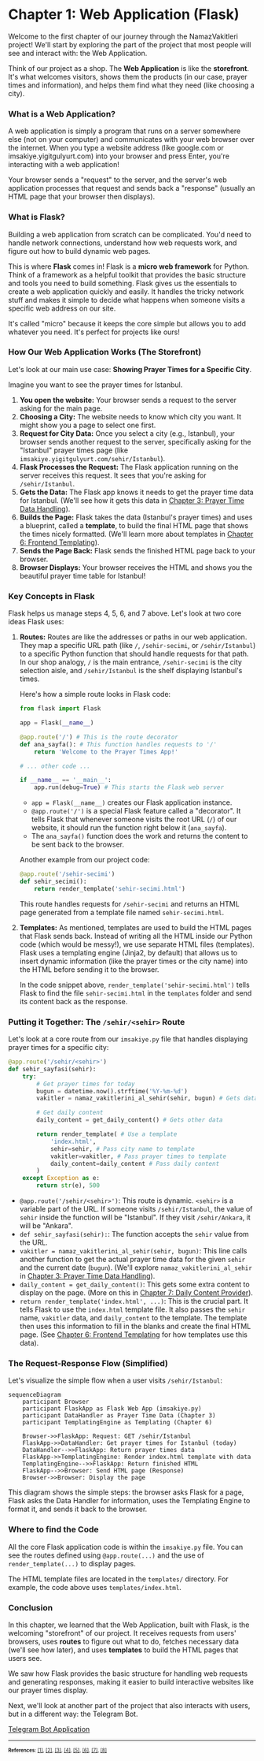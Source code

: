 # Chapter 1: Web Application (Flask)

Welcome to the first chapter of our journey through the NamazVakitleri project! We'll start by exploring the part of the project that most people will see and interact with: the Web Application.

Think of our project as a shop. The **Web Application** is like the **storefront**. It's what welcomes visitors, shows them the products (in our case, prayer times and information), and helps them find what they need (like choosing a city).

### What is a Web Application?

A web application is simply a program that runs on a server somewhere else (not on your computer) and communicates with your web browser over the internet. When you type a website address (like google.com or imsakiye.yigitgulyurt.com) into your browser and press Enter, you're interacting with a web application!

Your browser sends a "request" to the server, and the server's web application processes that request and sends back a "response" (usually an HTML page that your browser then displays).

### What is Flask?

Building a web application from scratch can be complicated. You'd need to handle network connections, understand how web requests work, and figure out how to build dynamic web pages.

This is where **Flask** comes in! Flask is a **micro web framework** for Python. Think of a framework as a helpful toolkit that provides the basic structure and tools you need to build something. Flask gives us the essentials to create a web application quickly and easily. It handles the tricky network stuff and makes it simple to decide what happens when someone visits a specific web address on our site.

It's called "micro" because it keeps the core simple but allows you to add whatever you need. It's perfect for projects like ours!

### How Our Web Application Works (The Storefront)

Let's look at our main use case: **Showing Prayer Times for a Specific City**.

Imagine you want to see the prayer times for Istanbul.

1.  **You open the website:** Your browser sends a request to the server asking for the main page.
2.  **Choosing a City:** The website needs to know which city you want. It might show you a page to select one first.
3.  **Request for City Data:** Once you select a city (e.g., Istanbul), your browser sends another request to the server, specifically asking for the "Istanbul" prayer times page (like `imsakiye.yigitgulyurt.com/sehir/Istanbul`).
4.  **Flask Processes the Request:** The Flask application running on the server receives this request. It sees that you're asking for `/sehir/Istanbul`.
5.  **Gets the Data:** The Flask app knows it needs to get the prayer time data for Istanbul. (We'll see how it gets this data in [Chapter 3: Prayer Time Data Handling](03_prayer_time_data_handling_.md)).
6.  **Builds the Page:** Flask takes the data (Istanbul's prayer times) and uses a blueprint, called a **template**, to build the final HTML page that shows the times nicely formatted. (We'll learn more about templates in [Chapter 6: Frontend Templating](06_frontend_templating_.md)).
7.  **Sends the Page Back:** Flask sends the finished HTML page back to your browser.
8.  **Browser Displays:** Your browser receives the HTML and shows you the beautiful prayer time table for Istanbul!

### Key Concepts in Flask

Flask helps us manage steps 4, 5, 6, and 7 above. Let's look at two core ideas Flask uses:

1.  **Routes:** Routes are like the addresses or paths in our web application. They map a specific URL path (like `/`, `/sehir-secimi`, or `/sehir/Istanbul`) to a specific Python function that should handle requests for that path. In our shop analogy, `/` is the main entrance, `/sehir-secimi` is the city selection aisle, and `/sehir/Istanbul` is the shelf displaying Istanbul's times.

    Here's how a simple route looks in Flask code:

    ```python
    from flask import Flask

    app = Flask(__name__)

    @app.route('/') # This is the route decorator
    def ana_sayfa(): # This function handles requests to '/'
        return 'Welcome to the Prayer Times App!'

    # ... other code ...

    if __name__ == '__main__':
        app.run(debug=True) # This starts the Flask web server
    ```

    *   `app = Flask(__name__)` creates our Flask application instance.
    *   `@app.route('/')` is a special Flask feature called a "decorator". It tells Flask that whenever someone visits the root URL (`/`) of our website, it should run the function right below it (`ana_sayfa`).
    *   The `ana_sayfa()` function does the work and returns the content to be sent back to the browser.

    Another example from our project code:

    ```python
    @app.route('/sehir-secimi')
    def sehir_secimi():
        return render_template('sehir-secimi.html')
    ```

    This route handles requests for `/sehir-secimi` and returns an HTML page generated from a template file named `sehir-secimi.html`.

2.  **Templates:** As mentioned, templates are used to build the HTML pages that Flask sends back. Instead of writing all the HTML inside our Python code (which would be messy!), we use separate HTML files (templates). Flask uses a templating engine (Jinja2, by default) that allows us to insert dynamic information (like the prayer times or the city name) into the HTML before sending it to the browser.

    In the code snippet above, `render_template('sehir-secimi.html')` tells Flask to find the file `sehir-secimi.html` in the `templates` folder and send its content back as the response.

### Putting it Together: The `/sehir/<sehir>` Route

Let's look at a core route from our `imsakiye.py` file that handles displaying prayer times for a specific city:

```python
@app.route('/sehir/<sehir>')
def sehir_sayfasi(sehir):
    try:
        # Get prayer times for today
        bugun = datetime.now().strftime('%Y-%m-%d')
        vakitler = namaz_vakitlerini_al_sehir(sehir, bugun) # Gets data

        # Get daily content
        daily_content = get_daily_content() # Gets other data

        return render_template( # Use a template
            'index.html',
            sehir=sehir, # Pass city name to template
            vakitler=vakitler, # Pass prayer times to template
            daily_content=daily_content # Pass daily content
        )
    except Exception as e:
        return str(e), 500
```

*   `@app.route('/sehir/<sehir>')`: This route is dynamic. `<sehir>` is a variable part of the URL. If someone visits `/sehir/Istanbul`, the value of `sehir` inside the function will be "Istanbul". If they visit `/sehir/Ankara`, it will be "Ankara".
*   `def sehir_sayfasi(sehir):`: The function accepts the `sehir` value from the URL.
*   `vakitler = namaz_vakitlerini_al_sehir(sehir, bugun)`: This line calls another function to get the actual prayer time data for the given `sehir` and the current date (`bugun`). (We'll explore `namaz_vakitlerini_al_sehir` in [Chapter 3: Prayer Time Data Handling](03_prayer_time_data_handling_.md)).
*   `daily_content = get_daily_content()`: This gets some extra content to display on the page. (More on this in [Chapter 7: Daily Content Provider](07_daily_content_provider_.md)).
*   `return render_template('index.html', ...)`: This is the crucial part. It tells Flask to use the `index.html` template file. It also passes the `sehir` name, `vakitler` data, and `daily_content` to the template. The template then uses this information to fill in the blanks and create the final HTML page. (See [Chapter 6: Frontend Templating](06_frontend_templating_.md) for how templates use this data).

### The Request-Response Flow (Simplified)

Let's visualize the simple flow when a user visits `/sehir/Istanbul`:

```mermaid
sequenceDiagram
    participant Browser
    participant FlaskApp as Flask Web App (imsakiye.py)
    participant DataHandler as Prayer Time Data (Chapter 3)
    participant TemplatingEngine as Templating (Chapter 6)

    Browser->>FlaskApp: Request: GET /sehir/Istanbul
    FlaskApp->>DataHandler: Get prayer times for Istanbul (today)
    DataHandler-->>FlaskApp: Return prayer times data
    FlaskApp->>TemplatingEngine: Render index.html template with data
    TemplatingEngine-->>FlaskApp: Return finished HTML
    FlaskApp-->>Browser: Send HTML page (Response)
    Browser->>Browser: Display the page
```

This diagram shows the simple steps: the browser asks Flask for a page, Flask asks the Data Handler for information, uses the Templating Engine to format it, and sends it back to the browser.

### Where to find the Code

All the core Flask application code is within the `imsakiye.py` file. You can see the routes defined using `@app.route(...)` and the use of `render_template(...)` to display pages.

The HTML template files are located in the `templates/` directory. For example, the code above uses `templates/index.html`.

### Conclusion

In this chapter, we learned that the Web Application, built with Flask, is the welcoming "storefront" of our project. It receives requests from users' browsers, uses **routes** to figure out what to do, fetches necessary data (we'll see how later), and uses **templates** to build the HTML pages that users see.

We saw how Flask provides the basic structure for handling web requests and generating responses, making it easier to build interactive websites like our prayer times display.

Next, we'll look at another part of the project that also interacts with users, but in a different way: the Telegram Bot.

[Telegram Bot Application](02_telegram_bot_application_.md)

---

<sub><sup>**References**: [[1]](https://github.com/yigitgulyurt/NamazVakitleri/blob/86f03bb599f007d4f20d1af54233bfd8de16b1d4/imsakiye.py), [[2]](https://github.com/yigitgulyurt/NamazVakitleri/blob/86f03bb599f007d4f20d1af54233bfd8de16b1d4/templates/index.html), [[3]](https://github.com/yigitgulyurt/NamazVakitleri/blob/86f03bb599f007d4f20d1af54233bfd8de16b1d4/templates/offline.html), [[4]](https://github.com/yigitgulyurt/NamazVakitleri/blob/86f03bb599f007d4f20d1af54233bfd8de16b1d4/templates/open_in_browser.html), [[5]](https://github.com/yigitgulyurt/NamazVakitleri/blob/86f03bb599f007d4f20d1af54233bfd8de16b1d4/templates/privacy_policy.html), [[6]](https://github.com/yigitgulyurt/NamazVakitleri/blob/86f03bb599f007d4f20d1af54233bfd8de16b1d4/templates/sehir-secimi.html), [[7]](https://github.com/yigitgulyurt/NamazVakitleri/blob/86f03bb599f007d4f20d1af54233bfd8de16b1d4/templates/stats.html), [[8]](https://github.com/yigitgulyurt/NamazVakitleri/blob/86f03bb599f007d4f20d1af54233bfd8de16b1d4/templates/tam_ekran.html)</sup></sub>
